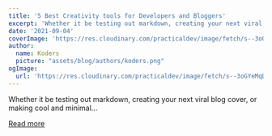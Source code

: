 ```yaml
---
title: '5 Best Creativity tools for Developers and Bloggers'
excerpt: 'Whether it be testing out markdown, creating your next viral blog cover, or making cool and minimal...'
date: '2021-09-04'
coverImage: 'https://res.cloudinary.com/practicaldev/image/fetch/s--3oGYeMqD--/c_imagga_scale,f_auto,fl_progressive,h_420,q_auto,w_1000/https://dev-to-uploads.s3.amazonaws.com/uploads/articles/8yg5qb5o2zzd2ftrwxwq.png'
author:
  name: Koders
  picture: "assets/blog/authors/koders.png"
ogImage:
  url: 'https://res.cloudinary.com/practicaldev/image/fetch/s--3oGYeMqD--/c_imagga_scale,f_auto,fl_progressive,h_420,q_auto,w_1000/https://dev-to-uploads.s3.amazonaws.com/uploads/articles/8yg5qb5o2zzd2ftrwxwq.png'
---
```


Whether it be testing out markdown, creating your next viral blog cover, or making cool and minimal...

[Read more](https://dev.to/rainboestrykr/5-best-creativity-tools-for-developers-and-bloggers-3dei)
